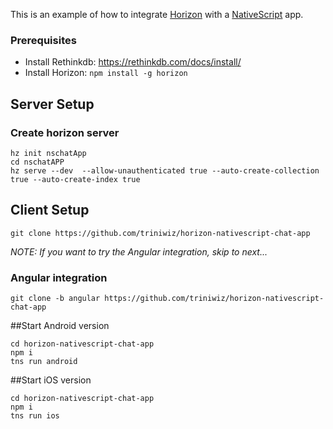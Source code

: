 This is an example of how to integrate [Horizon](http://horizon.io/) with a [NativeScript](https://www.nativescript.org/) app.

### Prerequisites

* Install Rethinkdb: https://rethinkdb.com/docs/install/
* Install Horizon: `npm install -g horizon`

## Server Setup

### Create horizon server

```
hz init nschatApp
cd nschatAPP
hz serve --dev  --allow-unauthenticated true --auto-create-collection true --auto-create-index true
```

## Client Setup

`git clone https://github.com/triniwiz/horizon-nativescript-chat-app`

*NOTE: If you want to try the Angular integration, skip to next...*

### Angular integration

`git clone -b angular https://github.com/triniwiz/horizon-nativescript-chat-app`

##Start Android version
```
cd horizon-nativescript-chat-app
npm i
tns run android
```

##Start iOS version
```
cd horizon-nativescript-chat-app
npm i
tns run ios
```

